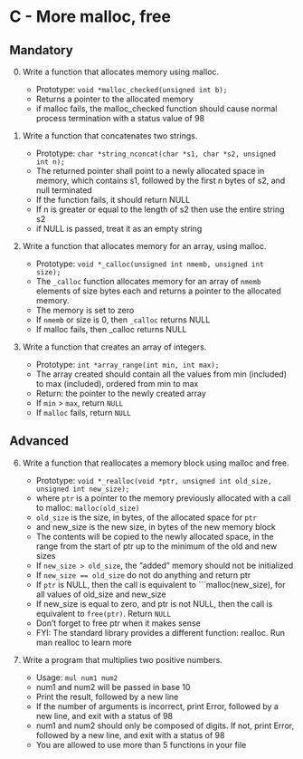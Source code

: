 # C - More malloc, free

## Mandatory

0. Write a function that allocates memory using malloc.

	- Prototype: <code>void *malloc_checked(unsigned int b);</code>
	- Returns a pointer to the allocated memory
	- if malloc fails, the malloc_checked function should cause normal process termination with a status value of 98

1. Write a function that concatenates two strings.

	- Prototype: <code>char *string_nconcat(char *s1, char *s2, unsigned int n);</code>
	- The returned pointer shall point to a newly allocated space in memory, which contains s1, followed by the first n bytes of s2, and null terminated
	- If the function fails, it should return NULL
	- If n is greater or equal to the length of s2 then use the entire string s2
	- if NULL is passed, treat it as an empty string

3. Write a function that allocates memory for an array, using malloc.

	- Prototype: <code>void *_calloc(unsigned int nmemb, unsigned int size);</code>
	- The <code>_calloc</code> function allocates memory for an array of `nmemb` elements of size bytes each and returns a pointer to the allocated memory.
	- The memory is set to zero
	- If ```nmemb``` or size is 0, then  ```_calloc``` returns NULL
	- If malloc fails, then _calloc returns NULL

4. Write a function that creates an array of integers.

	- Prototype: ```int *array_range(int min, int max);```
	- The array created should contain all the values from min (included) to max (included), ordered from min to max
	- Return: the pointer to the newly created array
	- If `min` > `max`, return `NULL`
	- If `malloc` fails, return `NULL`

## Advanced


6. Write a function that reallocates a memory block using malloc and free.

	- Prototype: `void *_realloc(void *ptr, unsigned int old_size, unsigned int new_size);`
	- where `ptr` is a pointer to the memory previously allocated with a call to malloc: `malloc(old_size)`
	- ```old_size``` is the size, in bytes, of the allocated space for `ptr`
	- and new_size is the new size, in bytes of the new memory block
	- The contents will be copied to the newly allocated space, in the range from the start of ptr up to the minimum of the old and new sizes
	- If ```new_size > old_size```, the “added” memory should not be initialized
	- If ```new_size == old_size``` do not do anything and return ptr
	- If ```ptr``` is NULL, then the call is equivalent to ```malloc(new_size), for all values of old_size and new_size
	- If new_size is equal to zero, and ptr is not NULL, then the call is equivalent to ```free(ptr)```. Return ```NULL```
	- Don’t forget to free ptr when it makes sense
	- FYI: The standard library provides a different function: realloc. Run man realloc to learn more

7. Write a program that multiplies two positive numbers.

	- Usage: ```mul num1 num2```
	- num1 and num2 will be passed in base 10
	- Print the result, followed by a new line
	- If the number of arguments is incorrect, print Error, followed by a new line, and exit with a status of 98
	- num1 and num2 should only be composed of digits. If not, print Error, followed by a new line, and exit with a status of 98
	- You are allowed to use more than 5 functions in your file

